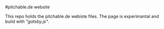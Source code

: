 #pitchable.de website

This repo holds the pitchable.de webiste files. 
The page is experimantal and build with *"gatsby.js"*.
